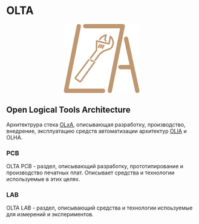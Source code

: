 # OLTA
<p align="center">
 <img width="200px" src="https://github.com/ufrs12/OLxA/blob/main/src/logo/OLTA.png" alt="qr"/>
</p>

## Open Logical Tools Architecture  
  
Архитектрура стека [OLxA](https://github.com/ufrs12/OLxA), описывающая разработку, производство, внедрение, эксплуатацию средств автоматизации архитектур [OLIA](https://github.com/ufrs12/OLIA-RU) и OLHA.

### PCB

OLTA PCB - раздел, описывающий разработку, прототипирование и производство печатных плат. Описывает средства и технологии используемые в этих целях.

### LAB
OLTA LAB - раздел, описывающий средства и технологии испоьзуемые для измерений и экспериментов.
